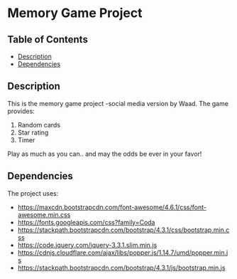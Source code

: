 # Memory Game Project

## Table of Contents

* [Description](#Description)
* [Dependencies](#Dependencies)

## Description

This is the memory game project  -social media version   by Waad. The game provides:
1. Random cards
2. Star rating
3. Timer

Play as much as you can..
and may the odds be ever in your favor!

## Dependencies

The project uses:
* https://maxcdn.bootstrapcdn.com/font-awesome/4.6.1/css/font-awesome.min.css
* https://fonts.googleapis.com/css?family=Coda
* https://stackpath.bootstrapcdn.com/bootstrap/4.3.1/css/bootstrap.min.css
* https://code.jquery.com/jquery-3.3.1.slim.min.js
* https://cdnjs.cloudflare.com/ajax/libs/popper.js/1.14.7/umd/popper.min.js
* https://stackpath.bootstrapcdn.com/bootstrap/4.3.1/js/bootstrap.min.js
